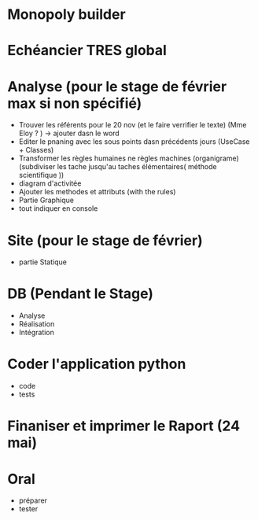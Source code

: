 # Monopoly builder

# Echéancier TRES global


# Analyse (pour le stage de février max si non spécifié)
- Trouver les référents pour le 20 nov  (et le faire verrifier le texte) (Mme Eloy ? ) -> ajouter dasn le word
- Editer le pnaning avec les sous points dasn précédents jours (UseCase + Classes)
- Transformer les règles humaines ne règles machines (organigrame) (subdiviser les tache jusqu'au taches élémentaires( méthode scientifique ))
- diagram d'activitée
- Ajouter les methodes et attributs (with the rules)
- Partie Graphique 
- tout indiquer en console


# Site (pour le stage de février) 
- partie Statique


# DB (Pendant le Stage)
- Analyse
- Réalisation
- Intégration

# Coder l'application python 
- code
- tests

# Finaniser et imprimer le Raport (24 mai) 

# Oral
- préparer
- tester 